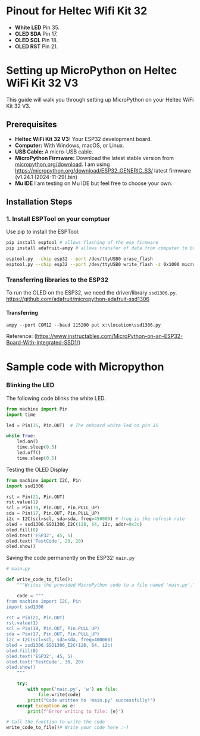 # Pinout for Heltec Wifi Kit 32 
* **White LED** Pin 35.
* **OLED SDA** Pin 17.
* **OLED SCL** Pin 18.
* **OLED RST** Pin 21.

# Setting up MicroPython on Heltec WiFi Kit 32 V3

This guide will walk you through setting up MicroPython on your Heltec WiFi Kit 32 V3.

## Prerequisites

* **Heltec WiFi Kit 32 V3:** Your ESP32 development board.
* **Computer:**  With Windows, macOS, or Linux.
* **USB Cable:** A micro-USB cable.
* **MicroPython Firmware:** Download the latest stable version from [micropython.org/download](micropython.org/download). I am using https://micropython.org/download/ESP32_GENERIC_S3/ latest firmware (v1.24.1 (2024-11-29).bin)
* **Mu IDE** I am testing on Mu IDE but feel free to choose your own.

## Installation Steps

### 1. Install ESPTool on your comptuer

Use pip to install the ESPTool:

```bash
pip install esptool # allows flashing of the esp firmware
pip install adafruit-ampy # allows transfer of data from computer to board

esptool.py --chip esp32 --port /dev/ttyUSB0 erase_flash
esptool.py --chip esp32 --port /dev/ttyUSB0 write_flash -z 0x1000 micropython-esp32-xxxx.bin

```

### Transferring libraries to the ESP32
To run the OLED on the ESP32, we need the driver/library `ssd1306.py`. 
https://github.com/adafruit/micropython-adafruit-ssd1306
#### Transferring 
```ampy --port COM12 --baud 115200 put x:\location\ssd1306.py```

Reference: (https://www.instructables.com/MicroPython-on-an-ESP32-Board-With-Integrated-SSD1/)


# Sample code with Micropython

### Blinking the LED
The following code blinks the white LED.

``` python
from machine import Pin
import time

led = Pin(35, Pin.OUT)  # The onboard white led on pin 35

while True:
    led.on()
    time.sleep(0.5)
    led.off()
    time.sleep(0.5)
```

Testing the OLED Display 
``` python
from machine import I2C, Pin
import ssd1306

rst = Pin(21, Pin.OUT)
rst.value(1)
scl = Pin(18, Pin.OUT, Pin.PULL_UP)
sda = Pin(17, Pin.OUT, Pin.PULL_UP)
i2c = I2C(scl=scl, sda=sda, freq=450000) # freq is the refresh rate
oled = ssd1306.SSD1306_I2C(128, 64, i2c, addr=0x3c)
oled.fill(0)
oled.text('ESP32', 45, 5)
oled.text('TestCode', 20, 20)
oled.show()
```

Saving the code permanently on the ESP32: `main.py`

``` python
# main.py

def write_code_to_file():
    """Writes the provided MicroPython code to a file named 'main.py'."""

    code = """
from machine import I2C, Pin
import ssd1306

rst = Pin(21, Pin.OUT)
rst.value(1)
scl = Pin(18, Pin.OUT, Pin.PULL_UP)
sda = Pin(17, Pin.OUT, Pin.PULL_UP)
i2c = I2C(scl=scl, sda=sda, freq=400000)
oled = ssd1306.SSD1306_I2C(128, 64, i2c)
oled.fill(0)
oled.text('ESP32', 45, 5)
oled.text('TestCode', 30, 20)
oled.show()
    """

    try:
        with open('main.py', 'w') as file:
            file.write(code)
        print("Code written to 'main.py' successfully!")
    except Exception as e:
        print(f"Error writing to file: {e}")

# Call the function to write the code
write_code_to_file()# Write your code here :-)
```

